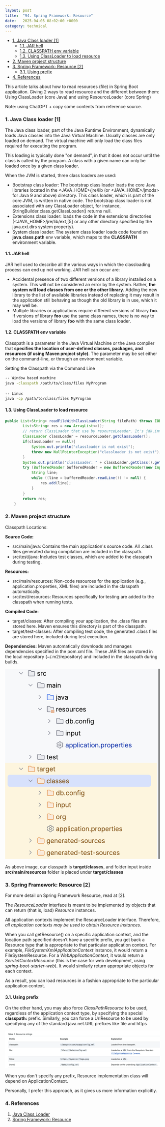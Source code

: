 ```yaml
---
layout: post
title:  "94. Spring Framework: Resource"
date:   2025-04-05 08:02:00 +0000
category: technical
---
```

- [1. Java Class loader \[1\]](#1-java-class-loader-1)
  - [1.1. JAR hell](#11-jar-hell)
  - [1.2. CLASSPATH env variable](#12-classpath-env-variable)
  - [1.3. Using ClassLoader to load resource](#13-using-classloader-to-load-resource)
- [2. Maven project structure](#2-maven-project-structure)
- [3. Spring Framework: Resource \[2\]](#3-spring-framework-resource-2)
  - [3.1. Using prefix](#31-using-prefix)
- [4. References](#4-references)

This article talks about how to read resources (file) in Spring Boot applicaiton. Giving 2 ways to read resource and the different between them: Using ClassLoader (core Java) and using ResourceLoader (core Spring)

Note: using ChatGPT + copy some contents from reference source. 

### 1. Java Class loader [1]
The Java class loader, part of the Java Runtime Environment, dynamically loads Java classes into the Java Virtual Machine. Usually classes are only loaded on demand. The virtual machine will only load the class files required for executing the program.

This loading is typically done "on demand", in that it does not occur until the class is called by the program. A class with a given name can only be loaded once by a given class loader.

When the JVM is started, three class loaders are used:

- Bootstrap class loader: The bootstrap class loader loads the core Java libraries located in the <JAVA_HOME>/jre/lib (or <JAVA_HOME>/jmods> for Java 9 and above) directory. This class loader, which is part of the core JVM, is written in native code. The bootstrap class loader is not associated with any ClassLoader object, for instance, StringBuilder.class.getClassLoader() returns null.
- Extensions class loader: loads the code in the extensions directories (<JAVA_HOME>/jre/lib/ext,[5] or any other directory specified by the java.ext.dirs system property).
- System class loader: The system class loader loads code found on **java.class.path** env variable, which maps to the **CLASSPATH** environment variable.

#### 1.1. JAR hell
JAR hell used to describe all the various ways in which the classloading process can end up not working. JAR hell can occur are:

- Accidental presence of two different versions of a library installed on a system. This will not be considered an error by the system. Rather, **the system will load classes from one or the other library**. Adding the new library to the list of available libraries instead of replacing it may result in the application still behaving as though the old library is in use, which it may well be.
- Multiple libraries or applications require different versions of library **foo**. If versions of library **foo** use the same class names, there is no way to load the versions of library **foo** with the same class loader.

#### 1.2. CLASSPATH env variable
Classpath is a parameter in the Java Virtual Machine or the Java compiler that **specifies the location of user-defined classes, packages, and resources (if using Maven project style)**. The parameter may be set either on the command-line, or through an environment variable.

Setting the Classpath via the Command Line
```bash
-- Window based machine
java -classpath /path/to/class/files MyProgram

-- Linux
java -cp /path/to/class/files MyProgram

```

#### 1.3. Using ClassLoader to load resource 
```java 
public List<String> readFileWithClassLoader(String filePath) throws IOException {
        List<String> res = new ArrayList<>();
        // return ClassLoader that use by resourceLoeader. It's jdk.internal.loader.ClassLoaders$AppClassLoader
        ClassLoader classLoader = resourceLoader.getClassLoader();
        if(classLoader == null){
            System.out.println("classloader is not exist");
            throw new NullPointerException("classloader is not exist");
        }
        System.out.println("classLoader: " + classLoader.getClass().getName());
        try (BufferedReader bufferedReader = new BufferedReader(new InputStreamReader(classLoader.getResourceAsStream(filePath)))){
            String line;
            while ((line = bufferedReader.readLine()) != null) {
                res.add(line);
            }
        }
        return res;
    }
```

### 2. Maven project structure 

Classpath Locations:

**Source Code:**

- src/main/java: Contains the main application's source code. All .class files generated during compilation are included in the classpath.
- src/test/java: Includes test classes, which are added to the classpath during testing.

**Resources:**
- src/main/resources: Non-code resources for the application (e.g., application.properties, XML files) are included in the classpath automatically.
- src/test/resources: Resources specifically for testing are added to the classpath when running tests.

**Compiled Code:**
- target/classes: After compiling your application, the .class files are stored here. Maven ensures this directory is part of the classpath. 
- target/test-classes: After compiling test code, the generated .class files are stored here, included during test execution.

**Dependencies:**
Maven automatically downloads and manages dependencies specified in the pom.xml file. These JAR files are stored in the local repository (~/.m2/repository) and included in the classpath during builds.

![Maven_project_structure_output](/assets/images/2025/95_maven_project_structure_output.png)

As above image, our classpath is **target/classes**, and folder input inside **src/main/resources** folder is placed under **target/classes**

### 3. Spring Framework: Resource [2]
For more detail on Spring Framework Resource, read at [2].

The *ResourceLoader* interface is meant to be implemented by objects that can return (that is, load) *Resource* instances.

All application contexts implement the ResourceLoader interface. Therefore, *all application contexts may be used to obtain Resource instances*.

When you call getResource() on a specific application context, and the location path specified doesn’t have a specific prefix, you get back a Resource type that is appropriate to that particular application context. For example, *FileSystemXmlApplicationContext* instance, it would return a FileSystemResource. For a *WebApplicationContext*, it would return a *ServletContextResource* (this is the case for web development, using *spring-boot-starter-web*). It would similarly return appropriate objects for each context.

As a result, you can load resources in a fashion appropriate to the particular application context.

#### 3.1. Using prefix
On the other hand, you may also force *ClassPathResource* to be used, regardless of the application context type, by specifying the special **classpath:** prefix. Similarly, you can force a UrlResource to be used by specifying any of the standard java.net.URL prefixes like file and https

![Resource_prefix](/assets/images/2025/95_resource_prefix.png)

When you don't specify any prefix, Resource implementation class will depend on ApplicationContext.

Personally, I prefer this approach, as it gives us more information explicitly.


### 4. References 
1. [Java Class Loader](https://en.wikipedia.org/wiki/Java_class_loader)
2. [Spring Framework: Resource](https://docs.spring.io/spring-framework/reference/core/resources.html)




